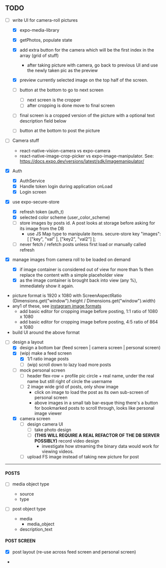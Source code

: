 ## TODO

- [ ] write UI for camera-roll pictures
    - [x] expo-media-library
    - [x] getPhotos, populate state
    - [x] add extra button for the camera which will be the first index in the array (grid of stuff)
        - after taking picture with camera, go back to previous UI and use the newly taken pic as the preview
    - [x] preview currently selected image on the top half of the screen.
    - [ ] button at the bottom to go to next screen
        - [ ] next screen is the cropper
        - [ ] after cropping is done move to final screen
    - [ ] final screen is a cropped version of the picture with a optional text description field below
    - [ ] button at the bottom to post the picture


- [ ] Camera stuff
    - react-native-vision-camera vs expo-camera
    - react-native-image-crop-picker vs expo-image-manipulator. See: https://docs.expo.dev/versions/latest/sdk/imagemanipulator/

- [x] Auth
    - [x] AuthService
    - [x] Handle token login during application onLoad
    - [x] Login screen

- [x] use expo-secure-store
    - [x] refresh token (auth_t)
    - [x] selected color scheme (user_color_scheme)
    - [ ] store images by posts id. A post looks at storage before asking for its image from the DB
        - use JS Map type to manipulate items. secure-store key "images": [ ["key", "val" ], ["key2", "val2"] ];
    - [ ] never fetch / refetch posts unless first load or manually called refresh

- [x] manage images from camera roll to be loaded on demand
    - [x] if image container is considered out of view for more than 1s then replace the content with a simple placeholder view
    - [x] as the image container is brought back into view (any %), immediately show it again.

- picture format is 1920 x 1080 with ScreenAspectRatio (Dimensions.get("window").height / Dimensions.get("window").width)
- any1 of these, see [instagram image formats](https://influencermarketinghub.com/instagram-image-sizes/)
    - add basic editor for cropping image before posting, 1:1 ratio of 1080 x 1080
    - add basic editor for cropping image before posting, 4:5 ratio of 864 x 1080
- build UI around the above format

- [ ] design a layout
    - [x] design a bottom bar (feed screen | camera screen | personal screen)
    - [x] (wip) make a feed screen
        - [x] 1/1 ratio image posts
        - [ ] (wip) scroll down to lazy load more posts
    - [ ] mock personal screen
        - [ ] header flex-row = profile pic circle + real name, under the real name but still right of circle the username
        - [ ] 2 image wide grid of posts, only show image
            - click on image to load the post as its own sub-screen of personal screen
            - above images in a small tab bar-esque thing there's a button for bookmarked posts to scroll through, looks like personal image viewer
    - [x] camera screen
        - [ ] design camera UI
            - [ ] take photo design
            - [ ] __(THIS WILL REQUIRE A REAL REFACTOR OF THE DB SERVER POSSIBLY)__ record video design
                - investigate how streaming the binary data would work for viewing videos.
        - [ ] upload FS image instead of taking new picture for post

---

#### POSTS

- [ ] media object type
    - source
    - type

- [ ] post object type
    - media
        - media_object
    - description_text

#### POST SCREEN

- [x] post layout (re-use across feed screen and personal screen)
- 
